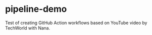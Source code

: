 # pipeline-demo
Test of creating GitHub Action workflows  based on YouTube video by TechWorld with Nana.
